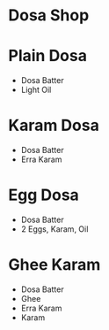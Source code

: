 # Dosa Shop 

# Plain Dosa 
* Dosa Batter 
* Light Oil 

# Karam Dosa 
* Dosa Batter
* Erra Karam 

# Egg Dosa 
* Dosa Batter
* 2 Eggs, Karam, Oil 

# Ghee Karam 
* Dosa Batter 
* Ghee
* Erra Karam 
* Karam 